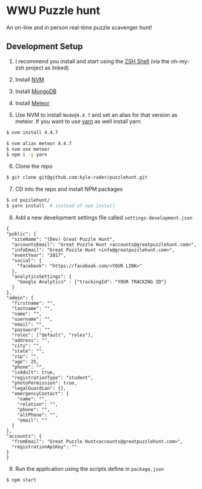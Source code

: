 # WWU Puzzle hunt
An on-line and in person real-time puzzle scavenger hunt!

## Development Setup

1. I recommend you install and start using the [ZSH Shell](https://github.com/robbyrussell/oh-my-zsh) (via the oh-my-zsh project as linked)

2. Install [NVM](https://github.com/creationix/nvm)

3. Install [MongoDB](https://docs.mongodb.com/manual/administration/install-community/)

4. Install [Meteor](https://www.meteor.com/install)

5. Use NVM to install `Node@4.4.7` and set an alias for that version as meteor.  If you want to use [yarn](https://code.facebook.com/posts/1840075619545360) as well install yarn.

  ```bash
  $ nvm install 4.4.7

  $ nvm alias meteor 4.4.7
  $ nvm use meteor
  $ npm i -g yarn
  ```
6. Clone the repo

  ```bash
  $ git clone git@github.com:kyle-rader/puzzlehunt.git
  ```
7. CD into the repo and install NPM packages

  ```bash
  $ cd puzzlehunt/
  $ yarn install  # instead of npm install
  ```
8. Add a new development settings file called `settings-development.json`

  ```
{
  "public": {
    "siteName": "(Dev) Great Puzzle Hunt",
    "accountsEmail": "Great Puzzle Hunt <accounts@greatpuzzlehunt.com>",
    "infoEmail": "Great Puzzle Hunt <info@greatpuzzlehunt.com>",
    "eventYear": "2017",
    "social": {
      "facebook": "https://facebook.com/<YOUR LINK>"
    },
    "analyticsSettings": {
      "Google Analytics" : {"trackingId": "YOUR TRACKING ID"}
    }
  },
  "admin": {
    "firstname": "",
    "lastname": "",
    "name": "",
    "username": "",
    "email": "",
    "password": "",
    "roles": ["default", "roles"],
    "address": "",
    "city": "",
    "state": "",
    "zip": "",
    "age": 25,
    "phone": "",
    "isAdult": true,
    "registrationType": "student",
    "photoPermission": true,
    "legalGuardian": {},
    "emergencyContact": {
      "name": "",
      "relation": "",
      "phone": "",
      "altPhone": "",
      "email": ""
    }
  },
  "accounts": {
    "fromEmail": "Great Puzzle Hunt<accounts@greatpuzzlehunt.com>",
    "registrationApiKey": ""
  }
}

  ```
9. Run the application using the scripts define in `package.json`

  ```
  $ npm start
  ```
